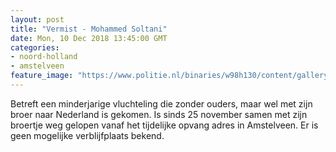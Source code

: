 ```yaml
---
layout: post
title: "Vermist - Mohammed Soltani"
date: Mon, 10 Dec 2018 13:45:00 GMT
categories: 
- noord-holland 
- amstelveen 
feature_image: "https://www.politie.nl/binaries/w98h130/content/gallery/politie/vermist/vermiste-kinderen/2018/december/mohammed-soltani.jpg"
---
```


Betreft een minderjarige vluchteling die zonder ouders, maar wel met zijn broer naar Nederland is gekomen. Is sinds 25 november samen met zijn broertje weg gelopen vanaf het tijdelijke opvang adres in Amstelveen. Er is geen mogelijke verblijfplaats bekend.
